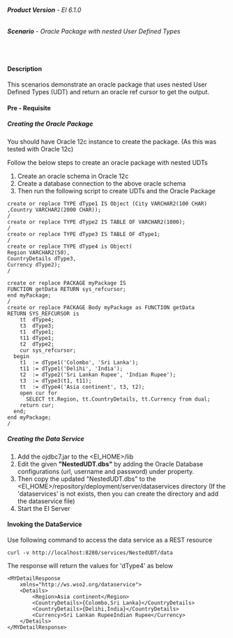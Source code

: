 ###### **Product Version** - EI 6.1.0 
###### **Scenario** - Oracle Package with nested User Defined Types  
&nbsp;
#### **Description**
 This scenarios demonstrate an oracle package that uses nested User Defined Types (UDT) and return an oracle ref cursor to get the output.
 
 #### **Pre - Requisite**
 
 ##### **Creating the Oracle Package**
 You should have Oracle 12c instance to create the package. (As this was tested with Oracle 12c)
 
 Follow the below steps to create an oracle package with nested UDTs
 
 1. Create an oracle schema in Oracle 12c
 2. Create a database connection to the above oracle schema
 3. Then run the following script to create UDTs and the Oracle Package
```
create or replace TYPE dType1 IS Object (City VARCHAR2(100 CHAR) ,Country VARCHAR2(2000 CHAR));
/
create or replace TYPE dType2 IS TABLE OF VARCHAR2(1000);
/
create or replace TYPE dType3 IS TABLE OF dType1;
/
create or replace TYPE dType4 is Object(
Region VARCHAR2(50),
CountryDetails dType3,
Currency dType2);
/

create or replace PACKAGE myPackage IS
FUNCTION getData RETURN sys_refcursor;
end myPackage;
/
create or replace PACKAGE Body myPackage as FUNCTION getData
RETURN SYS_REFCURSOR is
    tt  dType4;
    t3  dType3;
    t1  dType1;
    t11 dType1;
    t2  dType2;
    cur sys_refcursor;
  begin
    t1  := dType1('Colombo', 'Sri Lanka');
    t11 := dType1('Delihi', 'India');
    t2  := dType2('Sri Lankan Rupee', 'Indian Rupee');
    t3  := dType3(t1, t11);
    tt  := dType4('Asia continent', t3, t2);
    open cur for
      SELECT tt.Region, tt.CountryDetails, tt.Currency from dual;
    return cur;
  end;
end myPackage;
/
```

##### **Creating the Data Service**
1. Add the ojdbc7.jar to the <EI_HOME>/lib
2. Edit the given **"NestedUDT.dbs"** by adding the Oracle Database configurations (url, username and password) under <config> property. 
3. Then copy the updated "NestedUDT.dbs" to the <EI_HOME>/repository/deployment/server/dataservices directory (If the 'dataservices' is not exists, then you can create the directory and add the dataservice file)
2. Start the EI Server

#### **Invoking the DataService**
Use following command to access the data service as a REST resource

```
curl -v http://localhost:8280/services/NestedUDT/data
```
 The response will return the values for 'dType4' as below
```
<MYDetailResponse 
    xmlns="http://ws.wso2.org/dataservice">
    <Details>
        <Region>Asia continent</Region>
        <CountryDetails>{Colombo,Sri Lanka}</CountryDetails>
        <CountryDetails>{Delihi,India}</CountryDetails>
        <Currency>Sri Lankan RupeeIndian Rupee</Currency>
    </Details>
</MYDetailResponse>
```
